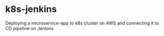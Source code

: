 # k8s-jenkins
Deploying a microservice-app to k8s cluster on AWS and connecting it to CD pipeline on Jenkins

